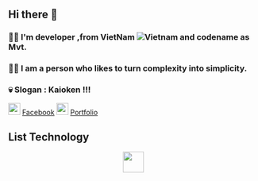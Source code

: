 ## Hi there 👋
### 🙋‍♂️ I'm developer ,from VietNam ![Vietnam](https://raw.githubusercontent.com/stevenrskelton/flag-icon/master/png/16/country-4x3/vn.png "Vietnam") and codename as Mvt.
### 💁‍♂️ I am a person who likes to turn complexity into simplicity.
### 💀 Slogan : Kaioken !!!
<div style ="display:inline-block">
  <img width="24" height="24"src="https://github.com/user-attachments/assets/70b4861b-162d-4372-bd3b-6f4ee86643a1">
  <a  target="_parent" href ="https://www.facebook.com/sieuphammaitien594">Facebook</a>
  <img width="24" height="24"src="https://cdn-icons-png.flaticon.com/512/2720/2720550.png">
  <a  target="_parent" href ="https://mvtvn78.github.io/My_Portfolio/">Portfolio</a>
</div>

## List Technology
<p align="center">
  <img width="42" height="42"  src="https://i.gifer.com/7GW5.gif">
</p>



